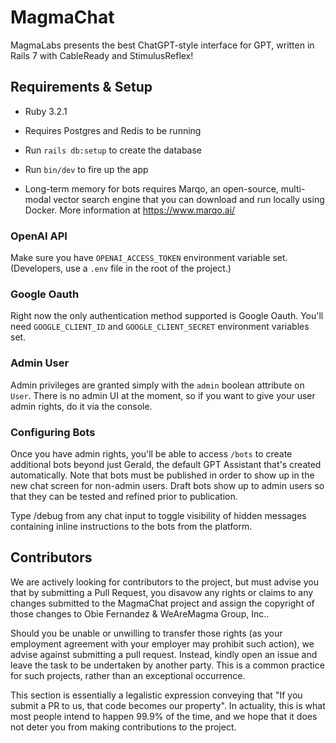 # MagmaChat

MagmaLabs presents the best ChatGPT-style interface for GPT, written in Rails 7 with CableReady and StimulusReflex!
## Requirements & Setup

* Ruby 3.2.1

* Requires Postgres and Redis to be running

* Run `rails db:setup` to create the database

* Run `bin/dev` to fire up the app

* Long-term memory for bots requires Marqo, an open-source, multi-modal vector search engine that you can download and run locally using Docker. More information at https://www.marqo.ai/

### OpenAI API

Make sure you have `OPENAI_ACCESS_TOKEN` environment variable set. (Developers, use a `.env` file in the root of the project.)

### Google Oauth

Right now the only authentication method supported is Google Oauth. You'll need `GOOGLE_CLIENT_ID` and `GOOGLE_CLIENT_SECRET` environment variables set.

### Admin User

Admin privileges are granted simply with the `admin` boolean attribute on `User`. There is no admin UI at the moment, so if you want to give your user admin rights, do it via the console.

### Configuring Bots

Once you have admin rights, you'll be able to access `/bots` to create additional bots beyond just Gerald, the default GPT Assistant that's created automatically. Note that bots must be published in order to show up in the new chat screen for non-admin users. Draft bots show up to admin users so that they can be tested and refined prior to publication.

Type /debug from any chat input to toggle visibility of hidden messages containing inline instructions to the bots from the platform.

## Contributors

We are actively looking for contributors to the project, but must advise you that by submitting a Pull Request, you disavow any rights or claims to any changes
submitted to the MagmaChat project and assign the copyright of those changes to Obie Fernandez & WeAreMagma Group, Inc..

Should you be unable or unwilling to transfer those rights (as your employment agreement with your employer may prohibit such action), we advise against submitting a pull request. Instead, kindly open an issue and leave the task to be undertaken by another party. This is a common practice for such projects, rather than an exceptional occurrence.

This section is essentially a legalistic expression conveying that "If you submit a PR to us, that code becomes our property". In actuality, this is what most people intend to happen 99.9% of the time, and we hope that it does not deter you from making contributions to the project.
